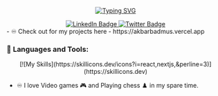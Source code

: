 
<p align="center">
    <a href="https://git.io/typing-svg"><img src="https://readme-typing-svg.demolab.com?font=FFF+Tusj&center=true&width=1000&height=50&duration=4000&pause=1000&lines=Hi%2C+I+am+Akbar.; A+Front+end+developer+Hit+me+up+for+gigs+and+projects.;I'm+open+to+learning." alt="Typing SVG" /></a>
  </p>
 <div id="badges" align="center">
    <a target="_blank" href="[https://www.linkedin.com/in/abolude-peter/](https://www.linkedin.com/in/akbar-badmus-10790a179/)">
      <img src="https://img.shields.io/badge/LinkedIn-blue?style=for-the-badge&logo=linkedin&logoColor=white" alt="LinkedIn Badge"/>
    </a>
    </a>
    <a target="_blank" href="https://twitter.com/akbar_ob">
      <img src="https://img.shields.io/badge/Twitter-blue?style=for-the-badge&logo=twitter&logoColor=white" alt="Twitter Badge"/>
    </a>
  </div>
  - ♾️ Check out for my projects here - https://akbarbadmus.vercel.app

  ### :hammer: **Languages and Tools**:
  <div id="languages" align="center">
   [![My Skills](https://skillicons.dev/icons?i=react,nextjs,&perline=3)](https://skillicons.dev)

  </div>

  - :infinity: I love Video games :video_game: and Playing chess :chess_pawn:  in my spare time.

